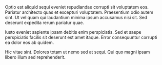Optio est aliquid sequi eveniet repudiandae corrupti sit voluptatem eos. Pariatur architecto quas et excepturi voluptatem. Praesentium odio autem sint. Ut vel quam qui laudantium minima ipsum accusamus nisi sit. Sed deserunt expedita rerum pariatur quae.
 Iusto eveniet sapiente ipsam debitis enim perspiciatis. Sed et saepe perspiciatis facilis sit deserunt est amet itaque. Error consequuntur corrupti ea dolor eos ab quidem.
 Hic vitae sint. Dolores totam ut nemo sed at sequi. Qui quo magni ipsam libero illum sed reprehenderit.